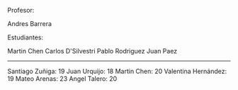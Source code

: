 Profesor:

Andres Barrera

Estudiantes:

Martin Chen
Carlos D'Silvestri
Pablo Rodriguez
Juan Paez


----------------------------------
Santiago Zuñiga: 19
Juan Urquijo: 18
Martin Chen: 20
Valentina Hernández: 19
Mateo Arenas: 23
Angel Talero: 20

